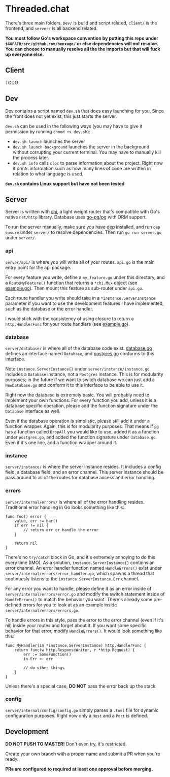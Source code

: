 # Threaded.chat #

There's three main folders. `Dev/` is build and script related, `client/` is the frontend, and `server/` is all backend related.

**You must follow Go's workspace convention by putting this repo under `$GOPATH/src/github.com/benxage/` or else dependencies will not resolve. You can choose to manually resolve all the the imports but that will fuck up everyone else.**

## Client ##

TODO

## Dev ##

Dev contains a script named `dev.sh` that does easy launching for you. Since the front does not yet exist, this just starts the server. 

`dev.sh` can be used in the following ways (you may have to give it permission by running `chmod +x dev.sh`):

* `dev.sh launch` launches the server
* `dev.sh launch background` launches the server in the background without corrupting your current terminal. You may have to manually kill the process later.
* `dev.sh info` calls  `cloc` to parse information about the project. Right now it prints information such as how many lines of code are written in relation to what language is used.

**`dev.sh` contains Linux support but have not been tested**

## Server ##

Server is written with [chi](https://github.com/go-chi/chi), a light weight router that's compatible with Go's native `net/http` library. Database uses [go-pg/pg](https://github.com/go-pg/pg) with ORM support.

To run the server manually, make sure you have [dep](https://github.com/golang/dep) installed, and run `dep ensure` under `server/` to resolve dependencies. Then run `go run server.go` under `server/`.

### api ###

`server/api/` is where you will write all of your routes. `api.go` is the main entry point for the api package.

For every feature you write, define a `my_feature.go` under this directory, and a `RouteMyFeature()` function that returns a `*chi.Mux` object (see [example.go](server/api/example.go)). Then mount this feature as sub-router under `api.go`.

Each route handler you write should take in a `*instance.ServerInstance` parameter if you want to use the development features I have implemented, such as the database or the error handler. 

I would stick with the consistency of using closure to return a `http.HandlerFunc` for your route handlers (see [example.go](server/api/example.go)).

### database ###

`server/database/` is where all of the database code exist. [database.go](server/database/database.go) defines an interface named `Database`, and [postgres.go](server/database/postgres.go) conforms to this interface.

Note `instance.ServerInstance{}` under `server/instance/instance.go` includes a `Database` instance, not a `Postgres` instance. This is for modularity purposes; in the future if we want to switch database we can just add a `NewDatabase.go` and conform it to this interface to be able to use it.

Right now the database is extremely basic. You will probably need to implement your own functions. For every function you add, unless it is a database specific operation, please add the function signature under the `Database` interface as well.

Even if the database operation is simplistic, please still add it under a function wrapper. Again, this is for modularity purposes. That means if `pg` has a function called `DropAll` you would like to use, added it as a function under `postgres.go`, and added the function signature under `database.go`. Even if it's one line, add a function wrapper around it.

### instance ###

`server/instance/` is where the server instance resides. It includes a config field, a database field, and an error channel. This server instance should be pass around to all of the routes for database access and error handling.

### errors ###

`server/internal/errors/` is where all of the error handling resides. Traditional error handling in Go looks something like this:

```
func foo() error {
    value, err := bar()
    if err != nil {
        // return err or handle the error
    }

    return nil
}
```

There's no `try/catch` block in Go, and it's extremely annoying to do this every time (IMO). As a solution, `instance.ServerInstance{}` contains an error channel. An error handler function named `HandleErrors()` exist under `server/internal/errors/error_handler.go`, which spawns a thread that continuesly listens to the `instance.ServerInstance.Err` channel.

For any error you want to handle, please define it as an error inside of `server/internal/errors/error.go` and modify the switch statement inside of `HandleErrors()` to match the behavior you want. There's already some pre-defined errors for you to look at as an example inside `server/internal/errors/errors.go`.

To handle errors in this style, pass the error to the error channel (even if it's nil) inside your routes and forget about it. If you want some specific behavior for that error, modify `HandleErrors()`. It would look something like this:

```
func MyHandler(in *instance.ServerInstance) http.HandlerFunc {
    return func(w http.ResponseWriter, r *http.Request) {
        err := SomeFunction()
        in.Err <- err

        // do other things
	}
}
```

Unless there's a special case, **DO NOT** pass the error back up the stack.

### config ###

`server/internal/config/config.go` simply parses a `.toml` file for dynamic configuration purposes. Right now only a `Host` and a `Port` is defined.

## Development ##

**DO NOT PUSH TO MASTER!** Don't even try, it's restricted.

Create your own branch with a proper name and submit a PR when you're ready. 

**PRs are configured to required at least one approval before merging.**
